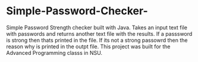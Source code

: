 # Simple-Password-Checker-

Simple Password Strength checker built with Java. Takes an input text file with passwords and returns another text file with the results. If a passsword is strong then thats printed in the file. If its  not a strong passowrd then the reason why is printed in the outpt file. This project was built for the Advanced Programming classs in NSU. 
